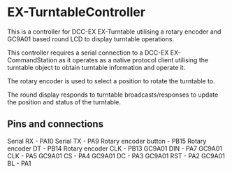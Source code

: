 # EX-TurntableController

This is a controller for DCC-EX EX-Turntable utilising a rotary encoder and GC9A01 based round LCD to display turntable operations.

This controller requires a serial connection to a DCC-EX EX-CommandStation as it operates as a native protocol client utilising the turntable object to obtain turntable information and operate it.

The rotary encoder is used to select a position to rotate the turntable to.

The round display responds to turntable broadcasts/responses to update the position and status of the turntable.

## Pins and connections

Serial RX - PA10
Serial TX - PA9
Rotary encoder button - PB15
Rotary encoder DT - PB14
Rotary encoder CLK - PB13
GC9A01 DIN - PA7
GC9A01 CLK - PA5
GC9A01 CS - PA4
GC9A01 DC - PA3
GC9A01 RST - PA2
GC9A01 BL - PA1
